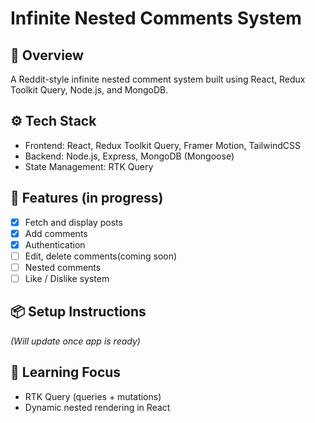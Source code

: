 # Infinite Nested Comments System

## 📝 Overview
A Reddit-style infinite nested comment system built using React, Redux Toolkit Query, Node.js, and MongoDB.

## ⚙️ Tech Stack
- Frontend: React, Redux Toolkit Query, Framer Motion, TailwindCSS
- Backend: Node.js, Express, MongoDB (Mongoose)
- State Management: RTK Query

## 🚀 Features (in progress)
- [x] Fetch and display posts
- [x] Add comments
- [x] Authentication
- [ ] Edit, delete comments(coming soon)
- [ ] Nested comments
- [ ] Like / Dislike system

## 📦 Setup Instructions
*(Will update once app is ready)*

## 🧠 Learning Focus
- RTK Query (queries + mutations)
- Dynamic nested rendering in React

